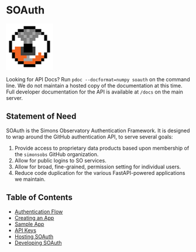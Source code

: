 SOAuth
======

<img src="../soauth/app/apple-touch-icon.png" width="128px" />

Looking for API Docs? Run `pdoc --docformat=numpy soauth` on the command line. We do not
maintain a hosted copy of the documentation at this time. Full developer documentation for
the API is available at `/docs` on the main server.

Statement of Need
-----------------

SOAuth is the Simons Observatory Authentication Framework. It is designed to wrap around
the GitHub authentication API, to serve several goals:

1. Provide access to proprietary data products based upon membership of the `simonsobs`
   GitHub organization.
2. Allow for public logins to SO services.
3. Allow for broad, fine-grained, permission setting for individual users.
4. Reduce code duplication for the various FastAPI-powered applications we maintain.

Table of Contents
-----------------

- [Authentication Flow](introduction.md)
- [Creating an App](create.md)
- [Sample App](sample.md)
- [API Keys](api_keys.md)
- [Hosting SOAuth](hosting.md)
- [Developing SOAuth](developing.md)